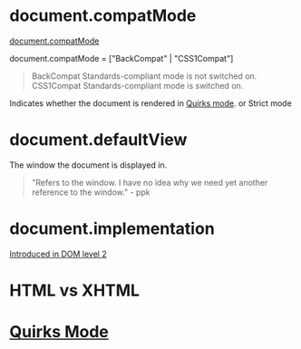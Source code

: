 document.compatMode
===================

[document.compatMode](https://developer.mozilla.org/en-US/docs/Web/API/document.compatMode)

document.compatMode = ["BackCompat" | "CSS1Compat"]

> BackCompat
Standards-compliant mode is not switched on.
CSS1Compat
Standards-compliant mode is switched on.

Indicates whether the document is rendered in [Quirks mode](https://developer.mozilla.org/en-US/docs/Quirks_Mode_and_Standards_Mode). or Strict mode

document.defaultView
====================

The window the document is displayed in.

> "Refers to the window. I have no idea why we need yet another reference to the window." - ppk

document.implementation
=======================
[Introduced in DOM level 2](http://www.w3.org/TR/DOM-Level-3-Core/core.html#ID-102161490)

HTML vs XHTML
=============

[Quirks Mode](https://developer.mozilla.org/en-US/docs/Quirks_Mode_and_Standards_Mode)
===========
